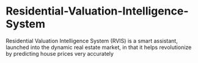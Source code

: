# Residential-Valuation-Intelligence-System
Residential Valuation Intelligence System (RVIS) is a smart assistant, launched into the dynamic real estate market, in that it helps revolutionize by predicting house prices very accurately
